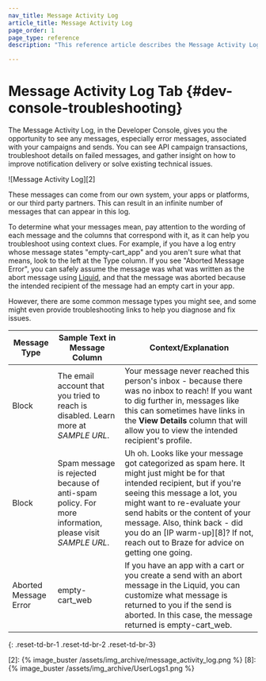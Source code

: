 ```yaml
---
nav_title: Message Activity Log
article_title: Message Activity Log
page_order: 1
page_type: reference
description: "This reference article describes the Message Activity Log in the Developer Console, which shows you messages associated with your campaigns and sends."

---
```


# Message Activity Log Tab {#dev-console-troubleshooting}

The Message Activity Log, in the Developer Console, gives you the opportunity to see any messages, especially error messages, associated with your campaigns and sends. You can see API campaign transactions, troubleshoot details on failed messages, and gather insight on how to improve notification delivery or solve existing technical issues.

![Message Activity Log][2]

These messages can come from our own system, your apps or platforms, or our third party partners. This can result in an infinite number of messages that can appear in this log.

To determine what your messages mean, pay attention to the wording of each message and the columns that correspond with it, as it can help you troubleshoot using context clues. For example, if you have a log entry whose message states "empty-cart_app" and you aren't sure what that means, look to the left at the Type column. If you see "Aborted Message Error", you can safely assume the message was what was written as the abort message using [Liquid][1], and that the message was aborted because the intended recipient of the message had an empty cart in your app.

However, there are some common message types you might see, and some might even provide troubleshooting links to help you diagnose and fix issues.

|Message Type|Sample Text in Message Column|Context/Explanation|
|---|---|---|
|Block|The email account that you tried to reach is disabled. Learn more at _SAMPLE URL_.|Your message never reached this person's inbox - because there was no inbox to reach! If you want to dig further in, messages like this can sometimes have links in the __View Details__ column that will allow you to view the intended recipient's profile.|
|Block|Spam message is rejected because of anti-spam policy. For more information, please visit _SAMPLE URL_.| Uh oh. Looks like your message got categorized as spam here. It might just might be for that intended recipient, but if you're seeing this message a lot, you might want to re-evaluate your send habits or the content of your message. Also, think back - did you do an [IP warm-up][8]? If not, reach out to Braze for advice on getting one going.|
|Aborted Message Error| empty-cart_web| If you have an app with a cart or you create a send with an abort message in the Liquid, you can customize what message is returned to you if the send is aborted. In this case, the message returned is empty-cart_web.|
{: .reset-td-br-1 .reset-td-br-2 .reset-td-br-3}


[1]: {{site.baseurl}}/user_guide/personalization_and_dynamic_content/liquid/aborting_messages/#aborting-messages
[2]: {% image_buster /assets/img_archive/message_activity_log.png %}
[8]: {% image_buster /assets/img_archive/UserLogs1.png %}
